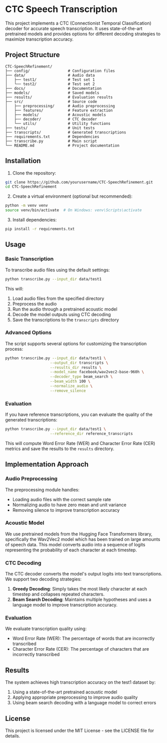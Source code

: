 # CTC Speech Transcription

This project implements a CTC (Connectionist Temporal Classification) decoder for accurate speech transcription. It uses state-of-the-art pretrained models and provides options for different decoding strategies to maximize transcription accuracy.

## Project Structure

```
CTC-SpeechRefinement/
├── config/                 # Configuration files
├── data/                   # Audio data
│   ├── test1/              # Test set 1
│   └── test2/              # Test set 2
├── docs/                   # Documentation
├── models/                 # Saved models
├── results/                # Evaluation results
├── src/                    # Source code
│   ├── preprocessing/      # Audio preprocessing
│   ├── features/           # Feature extraction
│   ├── models/             # Acoustic models
│   ├── decoder/            # CTC decoder
│   └── utils/              # Utility functions
├── tests/                  # Unit tests
├── transcripts/            # Generated transcriptions
├── requirements.txt        # Dependencies
├── transcribe.py           # Main script
└── README.md               # Project documentation
```

## Installation

1. Clone the repository:
```bash
git clone https://github.com/yourusername/CTC-SpeechRefinement.git
cd CTC-SpeechRefinement
```

2. Create a virtual environment (optional but recommended):
```bash
python -m venv venv
source venv/bin/activate  # On Windows: venv\Scripts\activate
```

3. Install dependencies:
```bash
pip install -r requirements.txt
```

## Usage

### Basic Transcription

To transcribe audio files using the default settings:

```bash
python transcribe.py --input_dir data/test1
```

This will:
1. Load audio files from the specified directory
2. Preprocess the audio
3. Run the audio through a pretrained acoustic model
4. Decode the model outputs using CTC decoding
5. Save the transcriptions to the `transcripts` directory

### Advanced Options

The script supports several options for customizing the transcription process:

```bash
python transcribe.py --input_dir data/test1 \
                    --output_dir transcripts \
                    --results_dir results \
                    --model_name facebook/wav2vec2-base-960h \
                    --decoder_type beam_search \
                    --beam_width 100 \
                    --normalize_audio \
                    --remove_silence
```

### Evaluation

If you have reference transcriptions, you can evaluate the quality of the generated transcriptions:

```bash
python transcribe.py --input_dir data/test1 \
                    --reference_dir reference_transcripts
```

This will compute Word Error Rate (WER) and Character Error Rate (CER) metrics and save the results to the `results` directory.

## Implementation Approach

### Audio Preprocessing

The preprocessing module handles:
- Loading audio files with the correct sample rate
- Normalizing audio to have zero mean and unit variance
- Removing silence to improve transcription accuracy

### Acoustic Model

We use pretrained models from the Hugging Face Transformers library, specifically the Wav2Vec2 model which has been trained on large amounts of speech data. This model converts audio into a sequence of logits representing the probability of each character at each timestep.

### CTC Decoding

The CTC decoder converts the model's output logits into text transcriptions. We support two decoding strategies:

1. **Greedy Decoding**: Simply takes the most likely character at each timestep and collapses repeated characters.
2. **Beam Search Decoding**: Maintains multiple hypotheses and uses a language model to improve transcription accuracy.

### Evaluation

We evaluate transcription quality using:
- Word Error Rate (WER): The percentage of words that are incorrectly transcribed
- Character Error Rate (CER): The percentage of characters that are incorrectly transcribed

## Results

The system achieves high transcription accuracy on the test1 dataset by:
1. Using a state-of-the-art pretrained acoustic model
2. Applying appropriate preprocessing to improve audio quality
3. Using beam search decoding with a language model to correct errors

## License

This project is licensed under the MIT License - see the LICENSE file for details.
